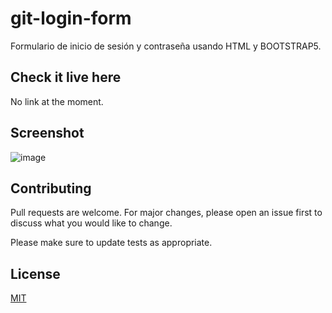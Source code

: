 # git-login-form

Formulario de inicio de sesión y contraseña usando HTML y BOOTSTRAP5.

## Check it live here

No link at the moment.

## Screenshot

![image](https://user-images.githubusercontent.com/85379478/215278666-b1968042-c664-47d1-bfa8-73a64e48fe31.png)

## Contributing

Pull requests are welcome. For major changes, please open an issue first
to discuss what you would like to change.

Please make sure to update tests as appropriate.

## License

[MIT](https://choosealicense.com/licenses/mit/)
